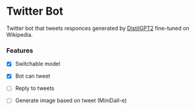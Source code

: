 # Twitter Bot
Twitter bot that tweets responces generated by [DistilGPT2](https://huggingface.co/mahaamami/distilgpt2-finetuned-wikitext2) fine-tuned on Wikipedia.

### Features
- [x] Switchable model

- [x] Bot can tweet

- [ ] Reply to tweets

- [ ] Generate image based on tweet (MiniDall-e)

 

